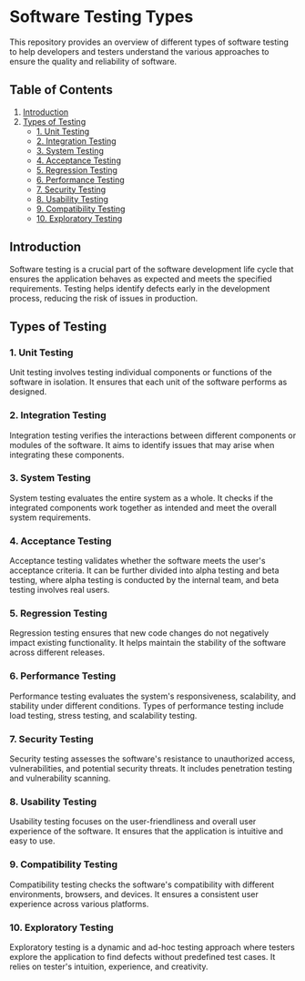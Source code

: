 # Software Testing Types

This repository provides an overview of different types of software testing to help developers and testers understand the various approaches to ensure the quality and reliability of software.

## Table of Contents

1. [Introduction](#introduction)
2. [Types of Testing](#types-of-testing)
   - [1. Unit Testing](#1-unit-testing)
   - [2. Integration Testing](#2-integration-testing)
   - [3. System Testing](#3-system-testing)
   - [4. Acceptance Testing](#4-acceptance-testing)
   - [5. Regression Testing](#5-regression-testing)
   - [6. Performance Testing](#6-performance-testing)
   - [7. Security Testing](#7-security-testing)
   - [8. Usability Testing](#8-usability-testing)
   - [9. Compatibility Testing](#9-compatibility-testing)
   - [10. Exploratory Testing](#10-exploratory-testing)


## Introduction

Software testing is a crucial part of the software development life cycle that ensures the application behaves as expected and meets the specified requirements. Testing helps identify defects early in the development process, reducing the risk of issues in production.

## Types of Testing

### 1. Unit Testing

Unit testing involves testing individual components or functions of the software in isolation. It ensures that each unit of the software performs as designed.

### 2. Integration Testing

Integration testing verifies the interactions between different components or modules of the software. It aims to identify issues that may arise when integrating these components.

### 3. System Testing

System testing evaluates the entire system as a whole. It checks if the integrated components work together as intended and meet the overall system requirements.

### 4. Acceptance Testing

Acceptance testing validates whether the software meets the user's acceptance criteria. It can be further divided into alpha testing and beta testing, where alpha testing is conducted by the internal team, and beta testing involves real users.

### 5. Regression Testing

Regression testing ensures that new code changes do not negatively impact existing functionality. It helps maintain the stability of the software across different releases.

### 6. Performance Testing

Performance testing evaluates the system's responsiveness, scalability, and stability under different conditions. Types of performance testing include load testing, stress testing, and scalability testing.

### 7. Security Testing

Security testing assesses the software's resistance to unauthorized access, vulnerabilities, and potential security threats. It includes penetration testing and vulnerability scanning.

### 8. Usability Testing

Usability testing focuses on the user-friendliness and overall user experience of the software. It ensures that the application is intuitive and easy to use.

### 9. Compatibility Testing

Compatibility testing checks the software's compatibility with different environments, browsers, and devices. It ensures a consistent user experience across various platforms.

### 10. Exploratory Testing

Exploratory testing is a dynamic and ad-hoc testing approach where testers explore the application to find defects without predefined test cases. It relies on tester's intuition, experience, and creativity.

